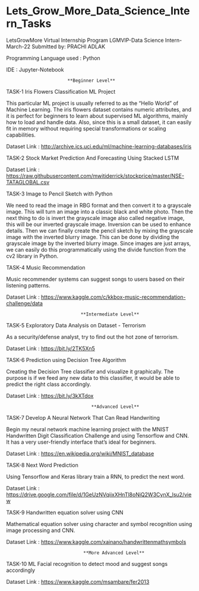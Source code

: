 # Lets_Grow_More_Data_Science_Intern_Tasks
LetsGrowMore Virtual Internship Program
LGMVIP-Data Science Intern-March-22
Submitted by: PRACHI ADLAK

Programming Language used : Python

IDE : Jupyter-Notebook

                           **Beginner Level**                      
TASK-1
Iris Flowers Classification ML Project

This particular ML project is usually referred to as the “Hello World” of Machine Learning. The iris flowers dataset contains numeric attributes, and it is perfect for beginners to learn about supervised ML algorithms, mainly how to load and handle data. Also, since this is a small dataset, it can easily fit in memory without requiring special transformations or scaling capabilities.

Dataset Link : http://archive.ics.uci.edu/ml/machine-learning-databases/iris



TASK-2
Stock Market Prediction And Forecasting Using Stacked LSTM

Dataset Link : https://raw.githubusercontent.com/mwitiderrick/stockprice/master/NSE-TATAGLOBAL.csv



TASK-3
Image to Pencil Sketch with Python

We need to read the image in RBG format and then convert it to a grayscale image. This will turn an image into a classic black and white photo. Then the next thing to do is invert the grayscale image also called negative image, this will be our inverted grayscale image. Inversion can be used to enhance details. Then we can finally create the pencil sketch by mixing the grayscale image with the inverted blurry image. This can be done by dividing the grayscale image by the inverted blurry image. Since images are just arrays, we can easily do this programmatically using the divide function from the cv2 library in Python.



TASK-4
Music Recommendation

Music recommender systems can suggest songs to users based on their listening patterns.

Dataset Link : https://www.kaggle.com/c/kkbox-music-recommendation-challenge/data


                                **Intermediate Level**    
TASK-5
Exploratory Data Analysis on Dataset - Terrorism

As a security/defense analyst, try to find out the hot zone of terrorism.

Dataset Link : https://bit.ly/2TK5Xn5



TASK-6
Prediction using Decision Tree Algorithm

Creating the Decision Tree classifier and visualize it graphically. The purpose is if we feed any new data to this classifier, it would be able to predict the right class accordingly.

Dataset Link : https://bit.ly/3kXTdox


                                    **Advanced Level**
TASK-7
Develop A Neural Network That Can Read Handwriting

Begin my neural network machine learning project with the MNIST Handwritten Digit Classification Challenge and using Tensorflow and CNN. It has a very user-friendly interface that’s ideal for beginners.

Dataset Link : https://en.wikipedia.org/wiki/MNIST_database


TASK-8
Next Word Prediction

Using Tensorflow and Keras library train a RNN, to predict the next word.

Dataset Link : https://drive.google.com/file/d/1GeUzNVqiixXHnTl8oNiQ2W3CynX_lsu2/view


TASK-9
Handwritten equation solver using CNN

Mathematical equation solver using character and symbol recognition using image processing and CNN.

Dataset Link : https://www.kaggle.com/xainano/handwrittenmathsymbols



                                 **More Advanced Level**
TASK-10
ML Facial recognition to detect mood and suggest songs accordingly

Dataset Link : https://www.kaggle.com/msambare/fer2013

